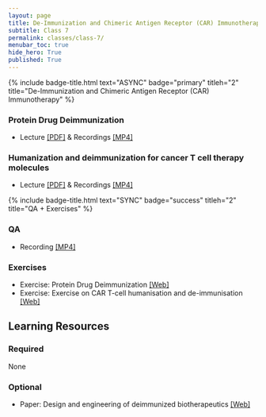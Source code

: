 ```yaml
---
layout: page
title: De-Immunization and Chimeric Antigen Receptor (CAR) Immunotherapy 
subtitle: Class 7
permalink: classes/class-7/
menubar_toc: true
hide_hero: True
published: True
---
```


{% include badge-title.html text="ASYNC" badge="primary" titleh="2" title="De-Immunization and Chimeric Antigen Receptor (CAR) Immunotherapy" %}

### Protein Drug Deimmunization

- Lecture [[PDF]](http://www.cbs.dtu.dk/courses/27685.imm/deimmune_Presentation/2021_01_12_Deimmunization_22145.pdf) & Recordings [[MP4]](http://www.cbs.dtu.dk/courses/27685.imm/deimmune_Presentation/2021_01_12_DeimmunePresentation.mp4)

###  Humanization and deimmunization for cancer T cell therapy molecules

- Lecture [[PDF]](http://teaching.healthtech.dtu.dk/36685/images/8/87/Deimmunisation.pptx.pdf) & Recordings [[MP4]](http://www.cbs.dtu.dk/courses/27685.imm/recordings/22145_2021/Deimmunisation_CART-cells.mp4)

{% include badge-title.html text="SYNC" badge="success" titleh="2" title="QA + Exercises" %}

### QA

- Recording [[MP4]](https://drive.google.com/file/d/1_XP74NO32fni-ckDzibHPlURMyd9Oi1a/view?usp=sharing)

### Exercises

- Exercise: Protein Drug Deimmunization [[Web]](https://teaching.healthtech.dtu.dk/22145/index.php/Protein_Drug_Deimmunization)
- Exercise: Exercise on CAR T-cell humanisation and de-immunisation [[Web]](http://teaching.healthtech.dtu.dk/36685/index.php/Exercise_on_CAR_T-cell_humanisation_and_de-immunisation)


## Learning Resources

### Required

None

### Optional

- Paper: Design and engineering of deimmunized biotherapeutics [[Web]](https://www.ncbi.nlm.nih.gov/pubmed/27322891)
